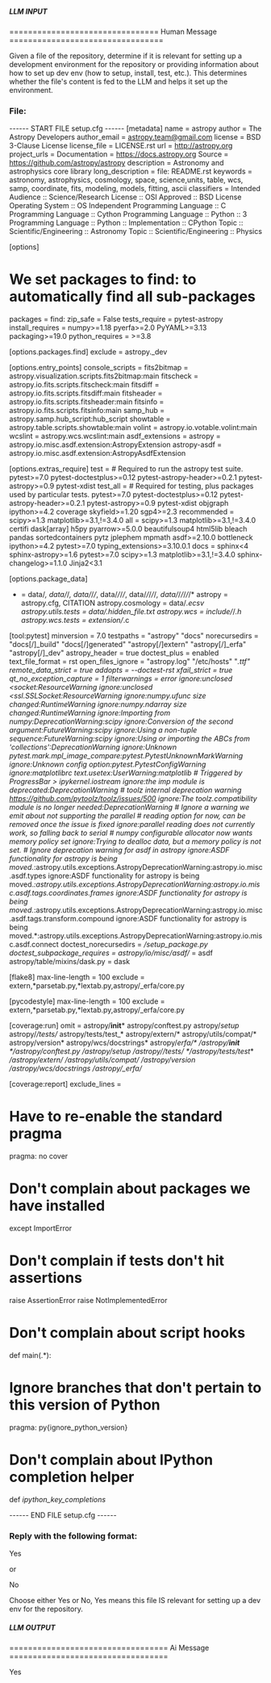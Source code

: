 ##### LLM INPUT #####
================================ Human Message =================================

Given a file of the repository, determine if it is relevant for setting up a development environment for the repository or providing information about how to set up dev env (how to setup, install, test, etc.). This determines whether the file's content is fed to the LLM and helps it set up the environment.

### File:
------ START FILE setup.cfg ------
[metadata]
name = astropy
author = The Astropy Developers
author_email = astropy.team@gmail.com
license = BSD 3-Clause License
license_file = LICENSE.rst
url = http://astropy.org
project_urls =
    Documentation = https://docs.astropy.org
    Source = https://github.com/astropy/astropy
description = Astronomy and astrophysics core library
long_description = file: README.rst
keywords = astronomy, astrophysics, cosmology, space, science,units, table, wcs, samp, coordinate, fits, modeling, models, fitting, ascii
classifiers =
    Intended Audience :: Science/Research
    License :: OSI Approved :: BSD License
    Operating System :: OS Independent
    Programming Language :: C
    Programming Language :: Cython
    Programming Language :: Python :: 3
    Programming Language :: Python :: Implementation :: CPython
    Topic :: Scientific/Engineering :: Astronomy
    Topic :: Scientific/Engineering :: Physics

[options]
# We set packages to find: to automatically find all sub-packages
packages = find:
zip_safe = False
tests_require = pytest-astropy
install_requires =
    numpy>=1.18
    pyerfa>=2.0
    PyYAML>=3.13
    packaging>=19.0
python_requires = >=3.8

[options.packages.find]
exclude = astropy._dev

[options.entry_points]
console_scripts =
    fits2bitmap = astropy.visualization.scripts.fits2bitmap:main
    fitscheck = astropy.io.fits.scripts.fitscheck:main
    fitsdiff = astropy.io.fits.scripts.fitsdiff:main
    fitsheader = astropy.io.fits.scripts.fitsheader:main
    fitsinfo = astropy.io.fits.scripts.fitsinfo:main
    samp_hub = astropy.samp.hub_script:hub_script
    showtable = astropy.table.scripts.showtable:main
    volint = astropy.io.votable.volint:main
    wcslint = astropy.wcs.wcslint:main
asdf_extensions =
    astropy = astropy.io.misc.asdf.extension:AstropyExtension
    astropy-asdf = astropy.io.misc.asdf.extension:AstropyAsdfExtension

[options.extras_require]
test =  # Required to run the astropy test suite.
    pytest>=7.0
    pytest-doctestplus>=0.12
    pytest-astropy-header>=0.2.1
    pytest-astropy>=0.9
    pytest-xdist
test_all =  # Required for testing, plus packages used by particular tests.
    pytest>=7.0
    pytest-doctestplus>=0.12
    pytest-astropy-header>=0.2.1
    pytest-astropy>=0.9
    pytest-xdist
    objgraph
    ipython>=4.2
    coverage
    skyfield>=1.20
    sgp4>=2.3
recommended =
    scipy>=1.3
    matplotlib>=3.1,!=3.4.0
all =
    scipy>=1.3
    matplotlib>=3.1,!=3.4.0
    certifi
    dask[array]
    h5py
    pyarrow>=5.0.0
    beautifulsoup4
    html5lib
    bleach
    pandas
    sortedcontainers
    pytz
    jplephem
    mpmath
    asdf>=2.10.0
    bottleneck
    ipython>=4.2
    pytest>=7.0
    typing_extensions>=3.10.0.1
docs =
    sphinx<4
    sphinx-astropy>=1.6
    pytest>=7.0
    scipy>=1.3
    matplotlib>=3.1,!=3.4.0
    sphinx-changelog>=1.1.0
    Jinja2<3.1

[options.package_data]
* = data/*, data/*/*, data/*/*/*, data/*/*/*/*, data/*/*/*/*/*, data/*/*/*/*/*/*
astropy = astropy.cfg, CITATION
astropy.cosmology = data/*.ecsv
astropy.utils.tests = data/.hidden_file.txt
astropy.wcs = include/*/*.h
astropy.wcs.tests = extension/*.c

[tool:pytest]
minversion = 7.0
testpaths = "astropy" "docs"
norecursedirs =
    "docs[\/]_build"
    "docs[\/]generated"
    "astropy[\/]extern"
    "astropy[\/]_erfa"
    "astropy[\/]_dev"
astropy_header = true
doctest_plus = enabled
text_file_format = rst
open_files_ignore = "astropy.log" "/etc/hosts" "*.ttf"
remote_data_strict = true
addopts = --doctest-rst
xfail_strict = true
qt_no_exception_capture = 1
filterwarnings =
    error
    ignore:unclosed <socket:ResourceWarning
    ignore:unclosed <ssl.SSLSocket:ResourceWarning
    ignore:numpy\.ufunc size changed:RuntimeWarning
    ignore:numpy\.ndarray size changed:RuntimeWarning
    ignore:Importing from numpy:DeprecationWarning:scipy
    ignore:Conversion of the second argument:FutureWarning:scipy
    ignore:Using a non-tuple sequence:FutureWarning:scipy
    ignore:Using or importing the ABCs from 'collections':DeprecationWarning
    ignore:Unknown pytest\.mark\.mpl_image_compare:pytest.PytestUnknownMarkWarning
    ignore:Unknown config option:pytest.PytestConfigWarning
    ignore:matplotlibrc text\.usetex:UserWarning:matplotlib
    # Triggered by ProgressBar > ipykernel.iostream
    ignore:the imp module is deprecated:DeprecationWarning
    # toolz internal deprecation warning https://github.com/pytoolz/toolz/issues/500
    ignore:The toolz\.compatibility module is no longer needed:DeprecationWarning
    # Ignore a warning we emit about not supporting the parallel
    # reading option for now, can be removed once the issue is fixed
    ignore:parallel reading does not currently work, so falling back to serial
    # numpy configurable allocator now wants memory policy set
    ignore:Trying to dealloc data, but a memory policy is not set.
    # Ignore deprecation warning for asdf in astropy
    ignore:ASDF functionality for astropy is being moved.*:astropy.utils.exceptions.AstropyDeprecationWarning:astropy.io.misc.asdf.types
    ignore:ASDF functionality for astropy is being moved.*:astropy.utils.exceptions.AstropyDeprecationWarning:astropy.io.misc.asdf.tags.coordinates.frames
    ignore:ASDF functionality for astropy is being moved.*:astropy.utils.exceptions.AstropyDeprecationWarning:astropy.io.misc.asdf.tags.transform.compound
    ignore:ASDF functionality for astropy is being moved.*:astropy.utils.exceptions.AstropyDeprecationWarning:astropy.io.misc.asdf.connect
doctest_norecursedirs =
    */setup_package.py
doctest_subpackage_requires =
    astropy/io/misc/asdf/* = asdf
    astropy/table/mixins/dask.py = dask

[flake8]
max-line-length = 100
exclude = extern,*parsetab.py,*lextab.py,astropy/_erfa/core.py

[pycodestyle]
max-line-length = 100
exclude = extern,*parsetab.py,*lextab.py,astropy/_erfa/core.py

[coverage:run]
omit =
  astropy/__init__*
  astropy/conftest.py
  astropy/*setup*
  astropy/*/tests/*
  astropy/tests/test_*
  astropy/extern/*
  astropy/utils/compat/*
  astropy/version*
  astropy/wcs/docstrings*
  astropy/_erfa/*
  */astropy/__init__*
  */astropy/conftest.py
  */astropy/*setup*
  */astropy/*/tests/*
  */astropy/tests/test_*
  */astropy/extern/*
  */astropy/utils/compat/*
  */astropy/version*
  */astropy/wcs/docstrings*
  */astropy/_erfa/*

[coverage:report]
exclude_lines =
  # Have to re-enable the standard pragma
  pragma: no cover
  # Don't complain about packages we have installed
  except ImportError
  # Don't complain if tests don't hit assertions
  raise AssertionError
  raise NotImplementedError
  # Don't complain about script hooks
  def main\(.*\):
  # Ignore branches that don't pertain to this version of Python
  pragma: py{ignore_python_version}
  # Don't complain about IPython completion helper
  def _ipython_key_completions_

------ END FILE setup.cfg ------

### Reply with the following format:

<rel>Yes</rel>

or

<rel>No</rel>

Choose either Yes or No, Yes means this file IS relevant for setting up a dev env for the repository.

##### LLM OUTPUT #####
================================== Ai Message ==================================

<rel>Yes</rel>